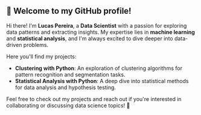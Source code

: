 ## 👋 Welcome to my GitHub profile!

Hi there! I'm **Lucas Pereira**, a **Data Scientist** with a passion for exploring data patterns and extracting insights. My expertise lies in **machine learning** and **statistical analysis**, and I'm always excited to dive deeper into data-driven problems.

Here you'll find my projects:

- **Clustering with Python**: An exploration of clustering algorithms for pattern recognition and segmentation tasks.
- **Statistical Analysis with Python**: A deep dive into statistical methods for data analysis and hypothesis testing.

Feel free to check out my projects and reach out if you're interested in collaborating or discussing data science topics! 🚀
